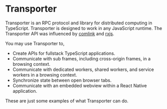 # Transporter

Transporter is an RPC protocol and library for distributed computing in TypeScript. Transporter is designed to work in any JavaScript runtime. The Transporter API was influenced by [comlink](https://github.com/GoogleChromeLabs/comlink) and [rxjs](https://github.com/ReactiveX/rxjs).

You may use Transporter to,

- Create APIs for fullstack TypeScript applications.
- Communicate with sub frames, including cross-origin frames, in a browsing context.
- Communicate with dedicated workers, shared workers, and service workers in a browsing context.
- Synchronize state between open browser tabs.
- Communicate with an embedded webview within a React Native application.

These are just some examples of what Transporter can do.
